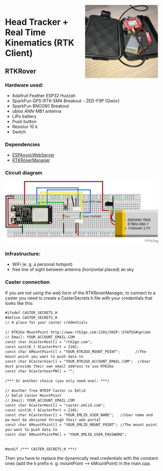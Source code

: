<img align="right" src="./screenshots/rtkrover.jpeg" width="240"/> 

# Head Tracker + Real Time Kinematics (RTK Client)
## RTKRover

### Hardware used:   
* Adafruit Feather ESP32 Huzzah 
* SparkFun GPS-RTK-SMA Breakout - ZED-F9P (Qwiic)
* SparkFun BNO080 Breakout
* ublox ANN-MB1 antenna
* LiPo battery
* Push button
* Resistor 10 k
* Switch

### Dependencies
* [ESPAsyncWebServer](https://github.com/me-no-dev/ESPAsyncWebServer)
* [RTKRoverManager](https://github.com/audio-communication-group/RTKRoverManager)

### Circuit diagram
![plot](./fritzing/RTKRover-bb.png)

### Infrastructure:
* WiFi (e. g. a personal hotspot)
* free line of sight between antenna (horizontal placed) an sky

### Caster connection
If you are not using the web form of the RTKRoverManager, to connect to a caster you need to create a CasterSecrets.h file with your credentials that looks like this:

````
#ifndef CASTER_SECRETS_H
#define CASTER_SECRETS_H
// A place for your caster credentials

// RTK2Go MountPoint http://www.rtk2go.com:2101/SNIP::STATUS#uptime
// Email: YOUR_ACCOUNT_EMAIL.COM
const char kCasterHost[] = "rtk2go.com";
const uint16_t kCasterPort = 2101;
const char kMountPoint[] = "YOUR_RTK2GO_MOUNT_POINT";       //The mount point you want to push data to
const char kCasterUser[] = "YOUR_RTK2GO_ACCOUNT_EMAIL.COM";  //User must provide their own email address to use RTK2Go
const char kCasterUserPW[] = "";

/*** Or another choice (you only need one): ***/

// Another free NTRIP Caster is Emlid
// Emlid Caster MountPoint
// Email: YOUR_ACCOUNT_EMAIL.COM
const char kCasterHost[] = "caster.emlid.com";
const uint16_t kCasterPort = 2101;
const char kCasterUser[] = "YOUR_EMLID_USER_NAME";   //User name and pw must be obtained through their web portal
const char kMountPoint[] = "YOUR_EMLID_MOUNT_POINT"; //The mount point you want to push data to
const char kMountPointPW[] = "YOUR_EMLID_USER_PASSWORD";


#endif /*** CASTER_SECRETS_H ***/

````

Then you have to replace the dynamically read credentials with the constant ones (add the k prefix e. g: mountPoint --> kMountPoint) in the main.cpp.
